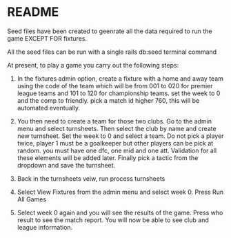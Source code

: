 # README

Seed files have been created to geenrate all the data required to run the game EXCEPT FOR fixtures.

All the seed files can be run with a single rails db:seed terminal command

At present, to play a game you carry out the following steps:

1. In the fixtures admin option, create a fixture with a home and away team using the code of the team which will be from 001 to 020 for premier league teams and 101 to 120 for championship teams.  set the week to 0 and the comp to friendly.  pick a match id higher 760, this will be automated eventually.

2. You then need to create a team for those two clubs.  Go to the admin menu and select turnsheets.  Then select the club by name and create new turnsheet.   Set the week to 0 and select a team.  Do not pick a player twice, player 1 must be a goalkeeper but other players can be pick at random.  you must have one dfc, one mid and one att.  Validation for all these elements will be added later.  Finally pick a tactic from the dropdown and save the turnsheet.

3. Back in the turnsheets veiw, run process turnsheets

4. Select View Fixtures from the admin menu and select week 0.  Press Run All Games

5. Select week 0 again and you will see the results of the game.  Press who result to see the match report.  You will now be able to see club and league information.